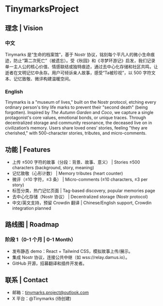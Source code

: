 # TinymarksProject


## 理念 | Vision
### 中文
Tinymarks 是“生命的档案馆”，基于 Nostr 协议，铭刻每个平凡人的微小生命痕迹，防止“第二次死亡”（被遗忘）。受《秋园》和《寻梦环游记》启发，我们记录单一主人公的核心价值、情感联结或独特痕迹，通过去中心化存储和社区共鸣，让逝者在文明记忆中永存。用户可倾诉亲人故事，感受“Ta被珍视”，以 500 字符文本、记忆致敬、微评构建温暖空间。

### English
Tinymarks is a "museum of lives," built on the Nostr protocol, etching every ordinary person's tiny life marks to prevent their "second death" (being forgotten). Inspired by *The Autumn Garden* and *Coco*, we capture a single protagonist's core values, emotional bonds, or unique traces. Through decentralized storage and community resonance, the deceased live on in civilization’s memory. Users share loved ones’ stories, feeling "they are cherished," with 500-character stories, tributes, and micro-comments.

## 功能 | Features
- 上传 ≤500 字符的故事（分段：背景、故事、意义） | Stories ≤500 characters (background, story, meaning)
- 记忆致敬（心形计数） | Memory tributes (heart counter)
- 微评（≤10 字符，≤3 条） | Micro-comments (≤10 characters, ≤3 per story)
- 标签分类，热门记忆页面 | Tag-based discovery, popular memories page
- 去中心化存储（Nostr 协议） | Decentralized storage (Nostr protocol)
- 中文/英文支持，预留 Crowdin 翻译 | Chinese/English support, Crowdin integration planned

## 路线图 | Roadmap
### 阶段 1（0-1 个月 | 0-1 Month）
- 发布静态 demo：React + Tailwind CSS，模拟故事上传/展示。
- 集成 Nostr 协议，连接公共中继（如 wss://relay.damus.io）。
- GitHub 开源，招募翻译和插件开发者。

## 联系 | Contact
- 邮箱：tinymarks.project@outlook.com
- X 平台：@Tinymarks (待创建)
